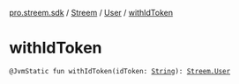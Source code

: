 [pro.streem.sdk](../../index.md) / [Streem](../index.md) / [User](index.md) / [withIdToken](./with-id-token.md)

# withIdToken

`@JvmStatic fun withIdToken(idToken: `[`String`](https://kotlinlang.org/api/latest/jvm/stdlib/kotlin/-string/index.html)`): `[`Streem.User`](index.md)